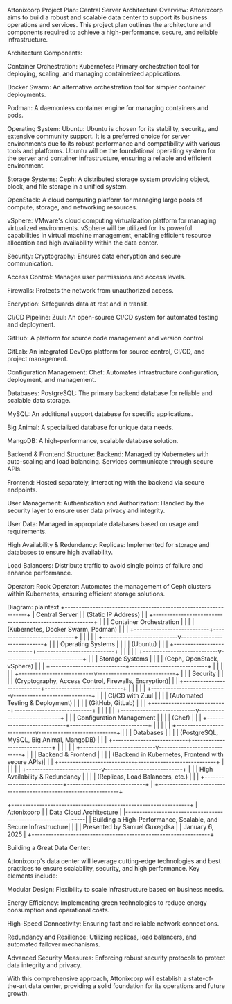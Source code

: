 Attonixcorp Project Plan: Central Server Architecture
Overview: Attonixcorp aims to build a robust and scalable data center to support its business operations and services. This project plan outlines the architecture and components required to achieve a high-performance, secure, and reliable infrastructure.

Architecture Components:

Container Orchestration:
Kubernetes: Primary orchestration tool for deploying, scaling, and managing containerized applications.

Docker Swarm: An alternative orchestration tool for simpler container deployments.

Podman: A daemonless container engine for managing containers and pods.

Operating System:
Ubuntu: Ubuntu is chosen for its stability, security, and extensive community support. It is a preferred choice for server environments due to its robust performance and compatibility with various tools and platforms. Ubuntu will be the foundational operating system for the server and container infrastructure, ensuring a reliable and efficient environment.

Storage Systems:
Ceph: A distributed storage system providing object, block, and file storage in a unified system.

OpenStack: A cloud computing platform for managing large pools of compute, storage, and networking resources.

vSphere: VMware's cloud computing virtualization platform for managing virtualized environments. vSphere will be utilized for its powerful capabilities in virtual machine management, enabling efficient resource allocation and high availability within the data center.

Security:
Cryptography: Ensures data encryption and secure communication.

Access Control: Manages user permissions and access levels.

Firewalls: Protects the network from unauthorized access.

Encryption: Safeguards data at rest and in transit.

CI/CD Pipeline:
Zuul: An open-source CI/CD system for automated testing and deployment.

GitHub: A platform for source code management and version control.

GitLab: An integrated DevOps platform for source control, CI/CD, and project management.

Configuration Management:
Chef: Automates infrastructure configuration, deployment, and management.

Databases:
PostgreSQL: The primary backend database for reliable and scalable data storage.

MySQL: An additional support database for specific applications.

Big Animal: A specialized database for unique data needs.

MangoDB: A high-performance, scalable database solution.

Backend & Frontend Structure:
Backend: Managed by Kubernetes with auto-scaling and load balancing. Services communicate through secure APIs.

Frontend: Hosted separately, interacting with the backend via secure endpoints.

User Management:
Authentication and Authorization: Handled by the security layer to ensure user data privacy and integrity.

User Data: Managed in appropriate databases based on usage and requirements.

High Availability & Redundancy:
Replicas: Implemented for storage and databases to ensure high availability.

Load Balancers: Distribute traffic to avoid single points of failure and enhance performance.

Operator:
Rook Operator: Automates the management of Ceph clusters within Kubernetes, ensuring efficient storage solutions.

Diagram:
plaintext
+----------------------------------------------------------------+
|                        Central Server                          |
|                      (Static IP Address)                       |
|   +--------------------------------------------------------+   |
|   |                   Container Orchestration               |   |
|   |             (Kubernetes, Docker Swarm, Podman)          |   |
|   +---------------------------+----------------------------+   |
|                               |                              |
|   +---------------------------v----------------------------+   |
|   |                  Operating Systems                      |   |
|   |                     (Ubuntu)                            |   |
|   +---------------------------+----------------------------+   |
|                               |                              |
|   +---------------------------v----------------------------+   |
|   |                       Storage Systems                   |   |
|   |                (Ceph, OpenStack, vSphere)               |   |
|   +---------------------------+----------------------------+   |
|                               |                              |
|   +---------------------------v----------------------------+   |
|   |                        Security                         |   |
|   |    (Cryptography, Access Control, Firewalls, Encryption)|   |
|   +---------------------------+----------------------------+   |
|                               |                              |
|   +---------------------------v----------------------------+   |
|   |                  CI/CD with Zuul                        |   |
|   |             (Automated Testing & Deployment)           |   |
|   |                (GitHub, GitLab)                        |   |
|   +---------------------------+----------------------------+   |
|                               |                              |
|   +---------------------------v----------------------------+   |
|   |             Configuration Management                    |   |
|   |                       (Chef)                            |   |
|   +---------------------------+----------------------------+   |
|                               |                              |
|   +---------------------------v----------------------------+   |
|   |                        Databases                        |   |
|   |        (PostgreSQL, MySQL, Big Animal, MangoDB)         |   |
|   +---------------------------+----------------------------+   |
|                               |                              |
|   +---------------------------v----------------------------+   |
|   |                    Backend & Frontend                   |   |
|   |       (Backend in Kubernetes, Frontend with secure APIs)|   |
|   +---------------------------+----------------------------+   |
|                               |                              |
|   +---------------------------v----------------------------+   |
|   |             High Availability & Redundancy              |   |
|   |           (Replicas, Load Balancers, etc.)              |   |
|   +---------------------------+----------------------------+   |
+----------------------------------------------------------------+

+----------------------------------------------------------------+
|                         Attonixcorp                            |
|                   Data Cloud Architecture                      |
|---------------------------------------------------------------|
| Building a High-Performance, Scalable, and Secure Infrastructure|
|                                                               |
| Presented by Samuel Guxegdsa                                   |
| January 6, 2025                                                |
+----------------------------------------------------------------+


Building a Great Data Center:

Attonixcorp's data center will leverage cutting-edge technologies and best practices to ensure scalability, security, and high performance. Key elements include:

Modular Design: Flexibility to scale infrastructure based on business needs.

Energy Efficiency: Implementing green technologies to reduce energy consumption and operational costs.

High-Speed Connectivity: Ensuring fast and reliable network connections.

Redundancy and Resilience: Utilizing replicas, load balancers, and automated failover mechanisms.

Advanced Security Measures: Enforcing robust security protocols to protect data integrity and privacy.

With this comprehensive approach, Attonixcorp will establish a state-of-the-art data center, providing a solid foundation for its operations and future growth.